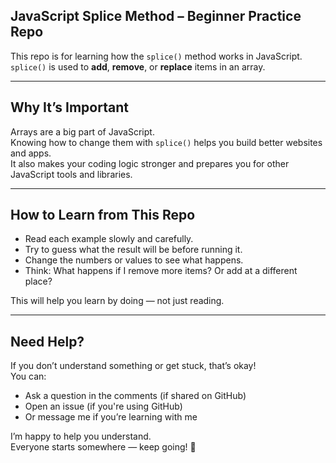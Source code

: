 ## JavaScript Splice Method – Beginner Practice Repo

This repo is for learning how the `splice()` method works in JavaScript.  
`splice()` is used to **add**, **remove**, or **replace** items in an array.

---

## Why It’s Important

Arrays are a big part of JavaScript.  
Knowing how to change them with `splice()` helps you build better websites and apps.  
It also makes your coding logic stronger and prepares you for other JavaScript tools and libraries.

---

## How to Learn from This Repo

- Read each example slowly and carefully.
- Try to guess what the result will be before running it.
- Change the numbers or values to see what happens.
- Think: What happens if I remove more items? Or add at a different place?

This will help you learn by doing — not just reading.

---

## Need Help?

If you don’t understand something or get stuck, that’s okay!  
You can:

- Ask a question in the comments (if shared on GitHub)
- Open an issue (if you're using GitHub)
- Or message me if you’re learning with me

I’m happy to help you understand.  
Everyone starts somewhere — keep going! 🚀
